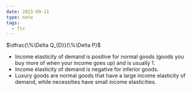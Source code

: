 ```yaml
---
date: 2023-09-11
type: note
tags:
  - fix
---
```


$\dfrac{\%\Delta Q_{D}}{\%\Delta P}$

- Income elasticity of demand is positive for normal goods (goods you buy more of when your income goes up) and is usually 1.
- Income elasticity of demand is negative for inferior goods.
- Luxury goods are normal goods that have a large income elasticity of demand, while necessities have small income elasticities.